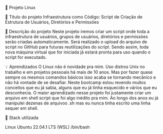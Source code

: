 🐧 Projeto Linux 

🔖 Título do projeto
Infraestrutura como Código: Script de Criação de Estrutura de Usuários, Diretórios e Permissões

📄 Descrição do projeto
Neste projeto iremos criar um script onde toda a infraestrutura de usuários, grupos de usuários, diretórios e permissões serão criadas automaticamente. Será realizado o upload do arquivo de script no GitHub para futuras reutilizações do script. Sendo assim, toda nova máquina virtual que for iniciada já estará pronta para uso quando o script for executado.

💡 Aprendizados
O Linux não é novidade pra mim. Uso distros Unix no trabalho e em projetos pessoais há mais de 10 anos. Mas por fazer quase sempre os mesmos comandos básicos isso acaba se tornando mecânico e não há vontade de se desafiar. Neste bootcamp estou revendo muitos conceitos que eu já sabia, alguns que eu já tinha esquecido e vários que eu desconhecia. O maior aprendizado nesse projeto foi justamente criar um arquivo em shell script que foi algo inédito pra mim. Ao longo dos anos eu já manipulei dezenas de arquivos .sh mas eu nunca tinha escrito uma linha sequer em shell.

🔋 Stack utilizada

Linux Ubuntu 22.04.1 LTS (WSL)
/bin/bash
